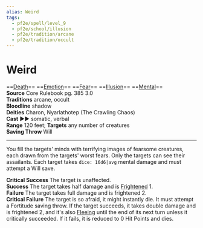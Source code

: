 ```yaml
---
alias: Weird
tags:
  - pf2e/spell/level_9
  - pf2e/school/illusion
  - pf2e/tradition/arcane
  - pf2e/tradition/occult
---
```


# Weird

==[Death](../../../Traits/Death.md)== ==[Emotion](../../../Traits/Emotion.md)== ==[Fear](../Level%201/Fear.md)== ==[Illusion](../../../Traits/Illusion.md)== ==[Mental](../../../Traits/Mental.md)==  
__Source__ Core Rulebook pg. 385 3.0  
**Traditions** arcane, occult  
**Bloodline** shadow  
**Deities** Charon, Nyarlathotep (The Crawling Chaos)  
**Cast** ►► somatic, verbal  
**Range** 120 feet; **Targets** any number of creatures  
**Saving Throw** Will

---

You fill the targets' minds with terrifying images of fearsome creatures, each drawn from the targets' worst fears. Only the targets can see their assailants. Each target takes `dice: 16d6|avg` mental damage and must attempt a Will save.

**Critical Success** The target is unaffected.  
**Success** The target takes half damage and is [Frightened](../../../Conditions/Frightened.md) 1.  
**Failure** The target takes full damage and is frightened 2.  
**Critical Failure** The target is so afraid, it might instantly die. It must attempt a Fortitude saving throw. If the target succeeds, it takes double damage and is frightened 2, and it's also [Fleeing](../../../Conditions/Fleeing.md) until the end of its next turn unless it critically succeeded. If it fails, it is reduced to 0 Hit Points and dies.
